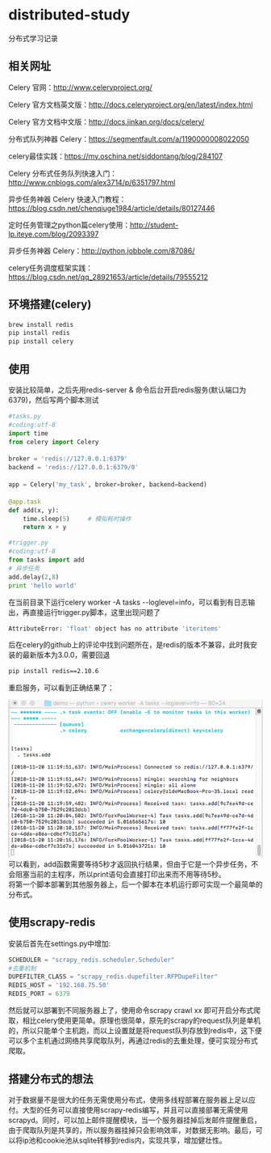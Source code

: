 # distributed-study
分布式学习记录
## 相关网址
Celery 官网：http://www.celeryproject.org/

Celery 官方文档英文版：http://docs.celeryproject.org/en/latest/index.html

Celery 官方文档中文版：http://docs.jinkan.org/docs/celery/ 

分布式队列神器 Celery：https://segmentfault.com/a/1190000008022050

celery最佳实践：https://my.oschina.net/siddontang/blog/284107

Celery 分布式任务队列快速入门：http://www.cnblogs.com/alex3714/p/6351797.html

异步任务神器 Celery 快速入门教程：https://blog.csdn.net/chenqiuge1984/article/details/80127446

定时任务管理之python篇celery使用：http://student-lp.iteye.com/blog/2093397

异步任务神器 Celery：http://python.jobbole.com/87086/

celery任务调度框架实践：https://blog.csdn.net/qq_28921653/article/details/79555212
## 环境搭建(celery)
```bash
brew install redis
pip install redis
pip install celery
```
## 使用
安装比较简单，之后先用redis-server & 命令后台开启redis服务(默认端口为6379)，然后写两个脚本测试
```python
#tasks.py
#coding:utf-8
import time
from celery import Celery

broker = 'redis://127.0.0.1:6379'
backend = 'redis://127.0.0.1:6379/0'

app = Celery('my_task', broker=broker, backend=backend)

@app.task
def add(x, y):
    time.sleep(5)     # 模拟耗时操作
    return x + y
```

```python
#trigger.py
#coding:utf-8
from tasks import add
# 异步任务
add.delay(2,8)
print 'hello world'
```
在当前目录下运行celery worker -A tasks --loglevel=info，可以看到有日志输出，再直接运行trigger.py脚本，这里出现问题了
```bash
AttributeError: 'float' object has no attribute 'iteritems'
```
后在celery的github上的评论中找到问题所在，是redis的版本不兼容，此时我安装的最新版本为3.0.0，需要回退
```bash
pip install redis==2.10.6
```
重启服务，可以看到正确结果了： 

![](https://github.com/weizhimeng/celery-study/blob/master/1.png) 
可以看到，add函数需要等待5秒才返回执行结果，但由于它是一个异步任务，不会阻塞当前的主程序，所以print语句会直接打印出来而不用等待5秒。  
将第一个脚本部署到其他服务器上，后一个脚本在本机运行即可实现一个最简单的分布式。

## 使用scrapy-redis
安装后首先在settings.py中增加:
```python
SCHEDULER = "scrapy_redis.scheduler.Scheduler"
#去重机制
DUPEFILTER_CLASS = "scrapy_redis.dupefilter.RFPDupeFilter"
REDIS_HOST = '192.168.75.50'
REDIS_PORT = 6379
```
然后就可以部署到不同服务器上了，使用命令scrapy crawl xx 即可开启分布式爬取，相比celery使用更简单。原理也很简单，原先的scrapy的request队列是单机的，所以只能单个主机跑，而以上设置就是将request队列存放到redis中，这下便可以多个主机通过网络共享爬取队列，再通过redis的去重处理，便可实现分布式爬取。

## 搭建分布式的想法
对于数据量不是很大的任务无需使用分布式，使用多线程部署在服务器上足以应付。大型的任务可以直接使用scrapy-redis编写，并且可以直接部署无需使用scrapyd。同时，可以加上邮件提醒模块，当一个服务器挂掉后发邮件提醒重启，由于爬取队列是共享的，所以服务器挂掉只会影响效率，对数据无影响。最后，可以将ip池和cookie池从sqlite转移到redis内，实现共享，增加健壮性。

